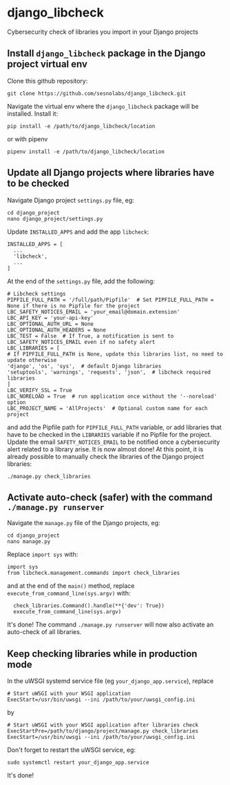 # django_libcheck
Cybersecurity check of libraries you import in your Django projects
## Install `django_libcheck` package in the Django project virtual env
Clone this github repository:
  ```
git clone https://github.com/sesnolabs/django_libcheck.git
  ```
Navigate the virtual env where the `django_libcheck` package will be installed.
Install it:
  ```
pip install -e /path/to/django_libcheck/location
  ```
or with pipenv
  ```
pipenv install -e /path/to/django_libcheck/location
  ```
## Update all Django projects where libraries have to be checked
Navigate Django project `settings.py` file, eg:
  ```
cd django_project
nano django_project/settings.py
  ```
Update `INSTALLED_APPS` and add the app `libcheck`:
  ```
INSTALLED_APPS = [
    ...
    'libcheck',
    ...
]
  ```
At the end of the `settings.py` file, add the following:
  ```
# Libcheck settings
PIPFILE_FULL_PATH = '/full/path/Pipfile'  # Set PIPFILE_FULL_PATH = None if there is no Pipfile for the project
LBC_SAFETY_NOTICES_EMAIL = 'your_email@domain.extension'
LBC_API_KEY = 'your-api-key'
LBC_OPTIONAL_AUTH_URL = None
LBC_OPTIONAL_AUTH_HEADERS = None
LBC_TEST = False  # If True, a notification is sent to LBC_SAFETY_NOTICES_EMAIL even if no safety alert
LBC_LIBRARIES = [
  # If PIPFILE_FULL_PATH is None, update this libraries list, no need to update otherwise
  'django', 'os', 'sys',  # default Django libraries
  'setuptools', 'warnings', 'requests', 'json',  # libcheck required libraries
]
LBC_VERIFY_SSL = True
LBC_NORELOAD = True  # run application once without the '--noreload' option
LBC_PROJECT_NAME = 'AllProjects'  # Optional custom name for each project
  ```
and add the Pipfile path for `PIPFILE_FULL_PATH` variable, or add libraries that have to be checked in the `LIBRARIES` variable if no Pipfile for the project.
Update the email `SAFETY_NOTICES_EMAIL` to be notified once a cybersecurity alert related to a library arise.
It is now almost done!
At this point, it is already possible to manually check the libraries of the Django project libraries:
  ```
./manage.py check_libraries
  ```
## Activate auto-check (safer) with the command `./manage.py runserver`
Navigate the `manage.py` file of the Django projects, eg:
  ```
cd django_project
nano manage.py
  ```
Replace `import sys` with:
  ```
import sys
from libcheck.management.commands import check_libraries
  ```
and at the end of the `main()` method, replace `execute_from_command_line(sys.argv)` with:
  ```
    check_libraries.Command().handle(**{'dev': True})
    execute_from_command_line(sys.argv)
  ```
It's done!
The command `./manage.py runserver` will now also activate an auto-check of all libraries.
## Keep checking libraries while in production mode
In the uWSGI systemd service file (eg `your_django_app.service`), replace
  ```
# Start uWSGI with your WSGI application
ExecStart=/usr/bin/uwsgi --ini /path/to/your/uwsgi_config.ini
  ```
by
  ```
# Start uWSGI with your WSGI application after libraries check
ExecStartPre=/path/to/django/project/manage.py check_libraries
ExecStart=/usr/bin/uwsgi --ini /path/to/your/uwsgi_config.ini
  ```
Don't forget to restart the uWSGI service, eg:
  ```
sudo systemctl restart your_django_app.service
  ```
It's done!
